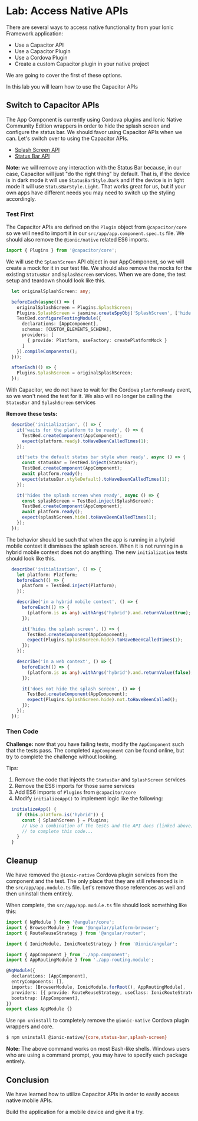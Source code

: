 # Lab: Access Native APIs

There are several ways to access native functionality from your Ionic Framework application:

- Use a Capacitor API
- Use a Capacitor Plugin
- Use a Cordova Plugin
- Create a custom Capacitor plugin in your native project

We are going to cover the first of these options.

In this lab you will learn how to use the Capacitor APIs

## Switch to Capacitor APIs

The App Component is currently using Cordova plugins and Ionic Native Community Edition wrappers in order to hide the splash screen and configure the status bar. We should favor using Capacitor APIs when we can. Let's switch over to using the Capacitor APIs.

- <a href="https://capacitorjs.com/docs/apis/splash-screen" target="_blank">Splash Screen API</a>
- <a href="https://capacitorjs.com/docs/apis/status-bar" target="_blank">Status Bar API</a>

**Note:** we will remove any interaction with the Status Bar because, in our case, Capacitor will just "do the right thing" by default. That is, if the device is in dark mode it will use `StatusBarStyle.Dark` and if the device is in light mode it will use `StatusBarStyle.Light`. That works great for us, but if your own apps have different needs you may need to switch up the styling accordingly.

### Test First

The Capacitor APIs are defined on the `Plugin` object from `@capacitor/core` so we will need to import it in our `src/app/app.component.spec.ts` file. We should also remove the `@ionic/native` related ES6 imports.

```TypeScript
import { Plugins } from '@capacitor/core';
```

We will use the `SplashScreen` API object in our AppComponent, so we will create a mock for it in our test file. We should also remove the mocks for the existing `StatusBar` and `SplashScreen` services. When we are done, the test setup and teardown should look like this.

```TypeScript
  let originalSplashScreen: any;

  beforeEach(async(() => {
    originalSplashScreen = Plugins.SplashScreen;
    Plugins.SplashScreen = jasmine.createSpyObj('SplashScreen', ['hide']);
    TestBed.configureTestingModule({
      declarations: [AppComponent],
      schemas: [CUSTOM_ELEMENTS_SCHEMA],
      providers: [
        { provide: Platform, useFactory: createPlatformMock }
      ]
    }).compileComponents();
  }));

  afterEach(() => {
    Plugins.SplashScreen = originalSplashScreen;
  });
```

With Capacitor, we do not have to wait for the Cordova `platformReady` event, so we won't need the test for it. We also will no longer be calling the `StatusBar` and `SplashScreen` services

**Remove these tests:**

```TypeScript
  describe('initialization', () => {
    it('waits for the platform to be ready', () => {
      TestBed.createComponent(AppComponent);
      expect(platform.ready).toHaveBeenCalledTimes(1);
    });

    it('sets the default status bar style when ready', async () => {
      const statusBar = TestBed.inject(StatusBar);
      TestBed.createComponent(AppComponent);
      await platform.ready();
      expect(statusBar.styleDefault).toHaveBeenCalledTimes(1);
    });

    it('hides the splash screen when ready', async () => {
      const splashScreen = TestBed.inject(SplashScreen);
      TestBed.createComponent(AppComponent);
      await platform.ready();
      expect(splashScreen.hide).toHaveBeenCalledTimes(1);
    });
  });
```

The behavior should be such that when the app is running in a hybrid mobile context it dismisses the splash screen. When it is not running in a hybrid mobile context does not do anything. The new `initialization` tests should look like this.

```TypeScript
  describe('initialization', () => {
    let platform: Platform;
    beforeEach(() => {
      platform = TestBed.inject(Platform);
    });

    describe('in a hybrid mobile context', () => {
      beforeEach(() => {
        (platform.is as any).withArgs('hybrid').and.returnValue(true);
      });

      it('hides the splash screen', () => {
        TestBed.createComponent(AppComponent);
        expect(Plugins.SplashScreen.hide).toHaveBeenCalledTimes(1);
      });
    });

    describe('in a web context', () => {
      beforeEach(() => {
        (platform.is as any).withArgs('hybrid').and.returnValue(false);
      });

      it('does not hide the splash screen', () => {
        TestBed.createComponent(AppComponent);
        expect(Plugins.SplashScreen.hide).not.toHaveBeenCalled();
      });
    });
  });
```

### Then Code

**Challenge:** now that you have failing tests, modify the `AppComponent` such that the tests pass. The completed `AppComponent` can be found online, but try to complete the challenge without looking.

Tips:

1. Remove the code that injects the `StatusBar` and `SplashScreen` services
1. Remove the ES6 imports for those same services
1. Add ES6 imports of `Plugins` from `@capacitor/core`
1. Modify `initializeApp()` to implement logic like the following:

```typescript
  initializeApp() {
    if (this.platform.is('hybrid')) {
      const { SplashScreen } = Plugins;
      // Use a combination of the tests and the API docs (linked above)
      // to complete this code...
    }
  }
```

## Cleanup

We have removed the `@ionic-native` Cordova plugin services from the component and the test. The only place that they are still referenced is in the `src/app/app.module.ts` file. Let's remove those references as well and then uninstall them entirely.

When complete, the `src/app/app.module.ts` file should look something like this:

```typescript
import { NgModule } from '@angular/core';
import { BrowserModule } from '@angular/platform-browser';
import { RouteReuseStrategy } from '@angular/router';

import { IonicModule, IonicRouteStrategy } from '@ionic/angular';

import { AppComponent } from './app.component';
import { AppRoutingModule } from './app-routing.module';

@NgModule({
  declarations: [AppComponent],
  entryComponents: [],
  imports: [BrowserModule, IonicModule.forRoot(), AppRoutingModule],
  providers: [{ provide: RouteReuseStrategy, useClass: IonicRouteStrategy }],
  bootstrap: [AppComponent],
})
export class AppModule {}
```

Use `npm uninstall` to completely remove the `@ionic-native` Cordova plugin wrappers and core.

```bash
$ npm uninstall @ionic-native/{core,status-bar,splash-screen}
```

**Note:** The above command works on most Bash-like shells. Windows users who are using a command prompt, you may have to specify each package entirely.

## Conclusion

We have learned how to utilize Capacitor APIs in order to easily access native mobile APIs.

Build the application for a mobile device and give it a try.
